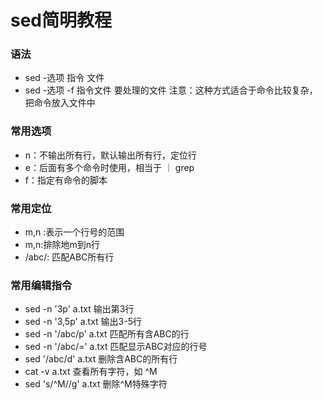 # sed简明教程
### 语法
* sed -选项 指令 文件
* sed -选项 -f 指令文件 要处理的文件   注意：这种方式适合于命令比较复杂，把命令放入文件中

### 常用选项
* n：不输出所有行，默认输出所有行，定位行
* e：后面有多个命令时使用，相当于 ｜ grep
* f：指定有命令的脚本

### 常用定位
* m,n :表示一个行号的范围
* m,n:排除地m到n行
* /abc/: 匹配ABC所有行

### 常用编辑指令
* sed -n '3p'     a.txt 输出第3行
* sed -n '3,5p'  a.txt 输出3-5行
* sed -n '/abc/p'  a.txt  匹配所有含ABC的行
* sed -n '/abc/=' a.txt  匹配显示ABC对应的行号
* sed '/abc/d' a.txt  删除含ABC的所有行
* cat -v a.txt  查看所有字符，如 ^M
* sed 's/^M//g' a.txt  删除^M特殊字符